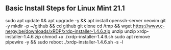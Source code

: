 ## Basic Install Steps for Linux Mint 21.1
sudo apt update && apt upgrade -y && apt install openssh-server neovim git -y
mkdir -p ~/github && cd github
git clone 
cd /tmp && wget https://www.c-nergy.be/downloads/xRDP/xrdp-installer-1.4.6.zip
unzip unzip xrdp-installer-1.4.6.zip 
chmod +x  ./xrdp-installer-1.4.6.sh
sudo apt remove pipewire -y && sudo reboot
./xrdp-installer-1.4.6.sh -s -l
